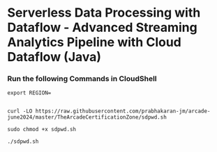 # Serverless Data Processing with Dataflow - Advanced Streaming Analytics Pipeline with Cloud Dataflow (Java)

### Run the following Commands in CloudShell

```
export REGION= 


curl -LO https://raw.githubusercontent.com/prabhakaran-jm/arcade-june2024/master/TheArcadeCertificationZone/sdpwd.sh

sudo chmod +x sdpwd.sh

./sdpwd.sh
```